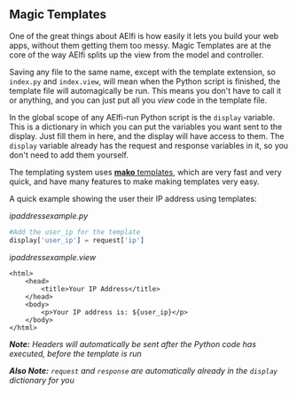 ## Magic Templates

One of the great things about AElfi is how easily it lets you build your web apps, without them getting them too messy. Magic Templates are at the core of the way AElfi splits up the view from the model and controller.

Saving any file to the same name, except with the template extension, so `index.py` and `index.view`, will mean when the Python script is finished, 
the template file will automagically be run. This means you don't have to call it or anything, and you can just put all you *view* code in the template file.

In the global scope of any AElfi-run Python script is the `display` variable. This is a dictionary in which you can put the variables you want sent to the display. Just fill them in here, and the display will have access to them.
The `display` variable already has the request and response variables in it, so you don't need to add them yourself.

The templating system uses [**mako** templates](http://www.makotemplates.org/), which are very fast and very quick, and have many features to make making templates very easy.

A quick example showing the user their IP address using templates:

*ipaddressexample.py*
```python
#Add the user_ip for the template
display['user_ip'] = request['ip']
```
*ipaddressexample.view*
```mako
<html>
	<head>
		<title>Your IP Address</title>
	</head>
	<body>
		<p>Your IP address is: ${user_ip}</p>
	</body>
</html>
```

***Note:*** *Headers will automatically be sent after the Python code has executed, before the template is run*

***Also Note:*** *`request` and `response` are automatically already in the `display` dictionary for you*